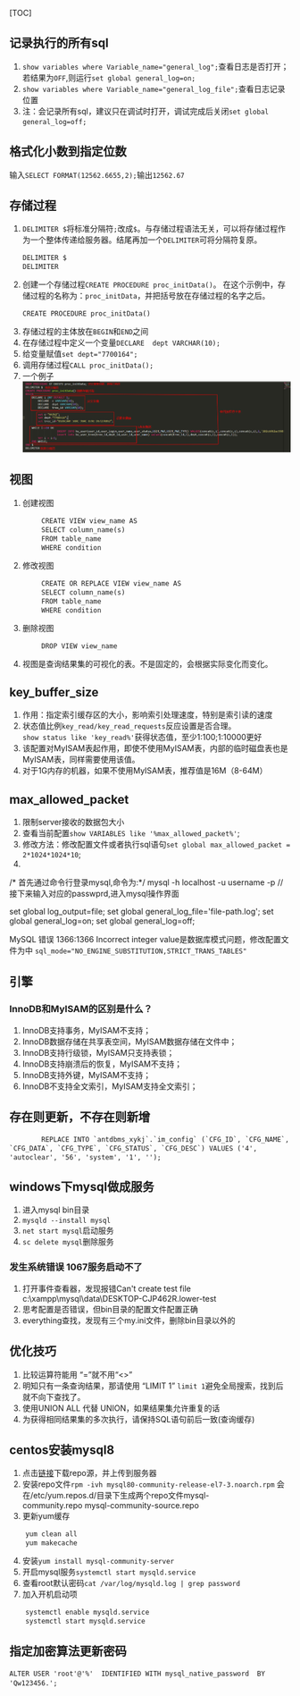 [TOC]
## 记录执行的所有sql
1. ``show variables where Variable_name="general_log";``查看日志是否打开；
若结果为``OFF``,则运行``set global general_log=on;``
2. ``show variables where Variable_name="general_log_file";``查看日志记录位置
3. 注：会记录所有sql，建议只在调试时打开，调试完成后关闭``set global general_log=off;``

## 格式化小数到指定位数
输入`SELECT FORMAT(12562.6655,2);`输出`12562.67`
## 存储过程
1. `DELIMITER $`将标准分隔符`;`改成`$`。与存储过程语法无关，可以将存储过程作为一个整体传递给服务器。结尾再加一个`DELIMITER`可将分隔符复原。
    ```
    DELIMITER $
    DELIMITER
    ```
2. 创建一个存储过程`CREATE PROCEDURE proc_initData()`。
    在这个示例中，存储过程的名称为：`proc_initData`，并把括号放在存储过程的名字之后。
    ```
    CREATE PROCEDURE proc_initData()
    ```
3. 存储过程的主体放在`BEGIN`和`END`之间
4. 在存储过程中定义一个变量`DECLARE  dept VARCHAR(10);`
5. 给变量赋值`set dept="7700164";`
6. 调用存储过程`CALL proc_initData();`
7. 一个例子
![](../images/screenshot_1561779858324.png)
## 视图
1. 创建视图
~~~
        CREATE VIEW view_name AS
        SELECT column_name(s)
        FROM table_name
        WHERE condition
~~~
2. 修改视图
~~~
        CREATE OR REPLACE VIEW view_name AS
        SELECT column_name(s)
        FROM table_name
        WHERE condition
~~~
3. 删除视图
~~~
        DROP VIEW view_name
~~~
4. 视图是查询结果集的可视化的表。不是固定的，会根据实际变化而变化。

## key_buffer_size
1. 作用：指定索引缓存区的大小，影响索引处理速度，特别是索引读的速度
2. 状态值比例`key_read/key_read_requests`反应设置是否合理。  
   ``show status like 'key_read%'``获得状态值，至少1:100;1:10000更好
3. 该配置对MyISAM表起作用，即使不使用MyISAM表，内部的临时磁盘表也是MyISAM表，同样需要使用该值。
4. 对于1G内存的机器，如果不使用MyISAM表，推荐值是16M（8-64M）
## max_allowed_packet
1. 限制server接收的数据包大小
2. 查看当前配置``show VARIABLES like '%max_allowed_packet%'``;
3. 修改方法：修改配置文件或者执行sql语句``set global max_allowed_packet = 2*1024*1024*10``;
4. 


/* 首先通过命令行登录mysql,命令为:*/
mysql -h localhost -u username -p
//接下来输入对应的passwprd,进入mysql操作界面

set global log_output=file;
set global general_log_file='file-path.log';
set global general_log=on;
set global general_log=off;


MySQL 错误 1366:1366 Incorrect integer value是数据库模式问题，修改配置文件为中
```sql_mode="NO_ENGINE_SUBSTITUTION,STRICT_TRANS_TABLES"```
## 引擎
### InnoDB和MyISAM的区别是什么？
1. InnoDB支持事务，MyISAM不支持；
2. InnoDB数据存储在共享表空间，MyISAM数据存储在文件中；
3. InnoDB支持行级锁，MyISAM只支持表锁；
4. InnoDB支持崩溃后的恢复，MyISAM不支持；
5. InnoDB支持外键，MyISAM不支持；
6. InnoDB不支持全文索引，MyISAM支持全文索引；
## 存在则更新，不存在则新增
```
        REPLACE INTO `antdbms_xykj`.`im_config` (`CFG_ID`, `CFG_NAME`, `CFG_DATA`, `CFG_TYPE`, `CFG_STATUS`, `CFG_DESC`) VALUES ('4', 'autoclear', '56', 'system', '1', '');
```
## windows下mysql做成服务
1. 进入mysql bin目录
2. `mysqld --install mysql`
3. `net start mysql`启动服务
4. `sc delete mysql`删除服务
### 发生系统错误 1067服务启动不了
1. 打开事件查看器，发现报错Can't create test file c:\xampp\mysql\data\DESKTOP-CJP462R.lower-test
2. 思考配置是否错误，但bin目录的配置文件配置正确
3. everything查找，发现有三个my.ini文件，删除bin目录以外的
## 优化技巧
1. 比较运算符能用 “=”就不用“<>”
2. 明知只有一条查询结果，那请使用 “LIMIT 1”
    `limit 1`避免全局搜索，找到后就不向下查找了。
3. 使用UNION ALL 代替 UNION，如果结果集允许重复的话
4. 为获得相同结果集的多次执行，请保持SQL语句前后一致(查询缓存)
## centos安装mysql8
1. 点击[链接](https://dev.mysql.com/downloads/file/?id=484922)下载repo源，并上传到服务器
2. 安装repo文件`rpm -ivh mysql80-community-release-el7-3.noarch.rpm`
    会在/etc/yum.repos.d/目录下生成两个repo文件mysql-community.repo mysql-community-source.repo
3. 更新yum缓存
```  
    yum clean all
    yum makecache
```
4. 安装`yum install mysql-community-server`
5. 开启mysql服务`systemctl start mysqld.service`
6. 查看root默认密码`cat /var/log/mysqld.log | grep password`
7. 加入开机启动项
```
    systemctl enable mysqld.service
    systemctl start mysqld.service
```
## 指定加密算法更新密码
`ALTER USER 'root'@'%'  IDENTIFIED WITH mysql_native_password  BY 'Qw123456.';`


